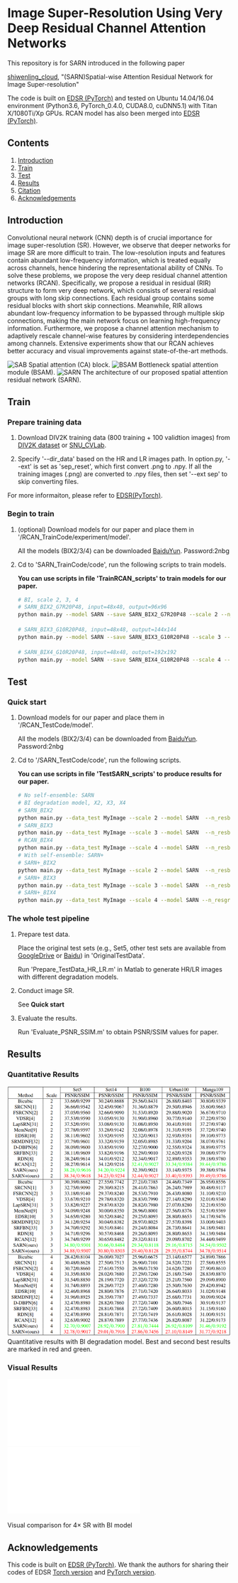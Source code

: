 # Image Super-Resolution Using Very Deep Residual Channel Attention Networks
This repository is for SARN introduced in the following paper

[shiwenling_cloud](http://shiwenling_cloud.com/), "(SARN)Spatial-wise Attention Residual Network for Image Super-resolution"

The code is built on [EDSR (PyTorch)](https://github.com/thstkdgus35/EDSR-PyTorch) and tested on Ubuntu 14.04/16.04 environment (Python3.6, PyTorch_0.4.0, CUDA8.0, cuDNN5.1) with Titan X/1080Ti/Xp GPUs. RCAN model has also been merged into [EDSR (PyTorch)](https://github.com/thstkdgus35/EDSR-PyTorch).

## Contents
1. [Introduction](#introduction)
2. [Train](#train)
3. [Test](#test)
4. [Results](#results)
5. [Citation](#citation)
6. [Acknowledgements](#acknowledgements)

## Introduction
Convolutional neural network (CNN) depth is of crucial importance for image super-resolution (SR). However, we observe that deeper networks for image SR are more difficult to train. The low-resolution inputs and features contain abundant low-frequency information, which is treated equally across channels, hence hindering the representational ability of CNNs. To solve these problems, we propose the very deep residual channel attention networks (RCAN). Specifically, we propose a residual in residual (RIR) structure to form very deep network, which consists of several residual groups with long skip connections. Each residual group contains some residual blocks with short skip connections. Meanwhile, RIR allows abundant low-frequency information to be bypassed through multiple skip connections, making the main network focus on learning high-frequency information. Furthermore, we propose a channel attention mechanism to adaptively rescale channel-wise features by considering interdependencies among channels. Extensive experiments show that our RCAN achieves better accuracy and visual improvements against state-of-the-art methods.

![SAB](/Figs/SAB.PNG)
Spatial attention (CA) block.
![BSAM](/Figs/BSAM.PNG)
Bottleneck spatial attention module (BSAM).
![SARN](/Figs/SARN.PNG)
The architecture of our proposed spatial attention residual network (SARN).

## Train
### Prepare training data 

1. Download DIV2K training data (800 training + 100 validtion images) from [DIV2K dataset](https://data.vision.ee.ethz.ch/cvl/DIV2K/) or [SNU_CVLab](https://cv.snu.ac.kr/research/EDSR/DIV2K.tar).

2. Specify '--dir_data' based on the HR and LR images path. In option.py, '--ext' is set as 'sep_reset', which first convert .png to .npy. If all the training images (.png) are converted to .npy files, then set '--ext sep' to skip converting files.

For more informaiton, please refer to [EDSR(PyTorch)](https://github.com/thstkdgus35/EDSR-PyTorch).

### Begin to train

1. (optional) Download models for our paper and place them in '/RCAN_TrainCode/experiment/model'.

    All the models (BIX2/3/4) can be downloaded [BaiduYun](https://pan.baidu.com/s/1_Qx4NGYH1hJ0um9zKNbrwQ). Password:2nbg

2. Cd to 'SARN_TrainCode/code', run the following scripts to train models.

    **You can use scripts in file 'TrainRCAN_scripts' to train models for our paper.**

    ```bash
    # BI, scale 2, 3, 4
    # SARN_BIX2_G7R20P48, input=48x48, output=96x96
    python main.py --model SARN --save SARN_BIX2_G7R20P48 --scale 2 --n_resblocks 7 --n_BSAMs 20 --n_feats 64  --reset --chop --save_results --print_model --patch_size 96

    # SARN_BIX3_G10R20P48, input=48x48, output=144x144
    python main.py --model SARN --save SARN_BIX3_G10R20P48 --scale 3 --n_resblocks 7 --n_BSAMs 20 --n_feats 64  --reset --chop --save_results --print_model --patch_size 144 --pre_train ../experiment/model/sarn_x2.pt

    # SARN_BIX4_G10R20P48, input=48x48, output=192x192
    python main.py --model SARN --save SARN_BIX4_G10R20P48 --scale 4 --n_resblocks 7 --n_BSAMs 20 --n_feats 64  --reset --chop --save_results --print_model --patch_size 192 --pre_train ../experiment/model/sarn_x2.pt
    ```

## Test
### Quick start
1. Download models for our paper and place them in '/RCAN_TestCode/model'.

    All the models (BIX2/3/4) can be downloaded from [BaiduYun](https://pan.baidu.com/s/1_Qx4NGYH1hJ0um9zKNbrwQ). Password:2nbg

2. Cd to '/SARN_TestCode/code', run the following scripts.

    **You can use scripts in file 'TestSARN_scripts' to produce results for our paper.**

    ```bash
    # No self-ensemble: SARN
    # BI degradation model, X2, X3, X4
    # SARN_BIX2
    python main.py --data_test MyImage --scale 2 --model SARN  --n_resblocks 7 --n_BSAMs 20 --n_feats 64 --pre_train ../model/SARN_BIX2.pt --test_only --save_results --chop --save 'SARN' --testpath ../LR/LRBI --testset Set5
    # SARN_BIX3
    python main.py --data_test MyImage --scale 3 --model SARN  --n_resblocks 7 --n_BSAMs 20 --n_feats 64 --pre_train ../model/SARN_BIX3.pt --test_only --save_results --chop --save 'SARN' --testpath ../LR/LRBI --testset Set5
    # RCAN_BIX4
    python main.py --data_test MyImage --scale 4 --model SARN  --n_resblocks 7 --n_BSAMs 20 --n_feats 64 --pre_train ../model/SARN_BIX4.pt --test_only --save_results --chop --save 'SARN' --testpath ../LR/LRBI --testset Set5
    # With self-ensemble: SARN+
    # SARN+_BIX2
    python main.py --data_test MyImage --scale 2 --model SARN  --n_resblocks 7 --n_BSAMs 20 --n_feats 64 --pre_train ../model/SARN+_BIX2.pt --test_only --save_results --chop --self_ensemble --save 'SARN+' --testpath ../LR/LRBI --testset Set5
    # SARN+_BIX3
    python main.py --data_test MyImage --scale 3 --model SARN  --n_resblocks 7 --n_BSAMs 20 --n_feats 64 --pre_train ../model/SARN+_BIX3.pt --test_only --save_results --chop --self_ensemble --save 'SARN+' --testpath ../LR/LRBI --testset Set5
    # SARN+_BIX4
    python main.py --data_test MyImage --scale 4 --model SARN --n_resgroups 10 --n_resblocks 20 --n_feats 64 --pre_train ../model/SARN+_BIX4.pt --test_only --save_results --chop --self_ensemble --save 'SARN+' --testpath ../LR/LRBI --testset Set5
    ```

### The whole test pipeline
1. Prepare test data.

    Place the original test sets (e.g., Set5, other test sets are available from [GoogleDrive](https://drive.google.com/drive/folders/1xyiuTr6ga6ni-yfTP7kyPHRmfBakWovo?usp=sharing) or [Baidu](https://pan.baidu.com/s/1yBI_-rknXT2lm1UAAB_bag)) in 'OriginalTestData'.

    Run 'Prepare_TestData_HR_LR.m' in Matlab to generate HR/LR images with different degradation models.
2. Conduct image SR. 

    See **Quick start**
3. Evaluate the results.

    Run 'Evaluate_PSNR_SSIM.m' to obtain PSNR/SSIM values for paper.

## Results
### Quantitative Results
![PSNR_SSIM_BI](/Figs/psnr_bi.png)
Quantitative results with BI degradation model. Best and second best results are marked in red and green.

### Visual Results
![Visual_PSNR_SSIM_BI](/Figs/Fig1_visual_psnr_ssim_bi_x4.pdf)
![Visual_PSNR_SSIM_BI](/Figs/Fig2_visual_psnr_ssim_bi_x4.pdf)

Visual comparison for 4× SR with BI model


## Acknowledgements
This code is built on [EDSR (PyTorch)](https://github.com/thstkdgus35/EDSR-PyTorch). We thank the authors for sharing their codes of EDSR [Torch version](https://github.com/LimBee/NTIRE2017) and [PyTorch version](https://github.com/thstkdgus35/EDSR-PyTorch).

